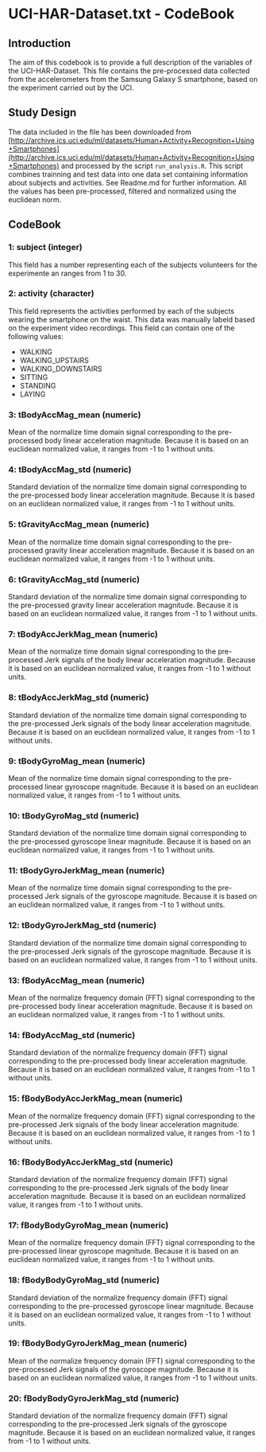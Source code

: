 # UCI-HAR-Dataset.txt - CodeBook

## Introduction
The aim of this codebook is to provide a full description of the variables of the UCI-HAR-Dataset. This file contains the pre-processed data collected from the accelerometers from the Samsung Galaxy S smartphone, based on the experiment carried out by the UCI.  

## Study Design
The data included in the file has been downloaded from [http://archive.ics.uci.edu/ml/datasets/Human+Activity+Recognition+Using+Smartphones](http://archive.ics.uci.edu/ml/datasets/Human+Activity+Recognition+Using+Smartphones) and processed by the script `run_analysis.R`. This script combines trainning and test data into one data set containing information about subjects and activities. See Readme.md for further information. All the values has been pre-processed, filtered and normalized using the euclidean norm.

## CodeBook

### 1: subject (integer)
This field has a number representing each of the subjects volunteers for the experimente an ranges from 1 to 30.

### 2: activity (character)
This field represents the activities performed by each of the subjects wearing the smartphone on the waist. This data was manually labeld based on the experiment video recordings. This field can contain one of the following values:

- WALKING
- WALKING_UPSTAIRS
- WALKING_DOWNSTAIRS
- SITTING
- STANDING
- LAYING

### 3: tBodyAccMag_mean (numeric)
Mean of the normalize time domain signal corresponding to the pre-processed body linear acceleration magnitude. Because it is based on an euclidean normalized value, it ranges from -1 to 1 without units. 

### 4: tBodyAccMag_std (numeric)
Standard deviation of the normalize time domain signal corresponding to the pre-processed body linear acceleration magnitude. Because it is based on an euclidean normalized value, it ranges from -1 to 1 without units. 

### 5: tGravityAccMag_mean (numeric)
Mean of the normalize time domain signal corresponding to the pre-processed gravity linear acceleration magnitude. Because it is based on an euclidean normalized value, it ranges from -1 to 1 without units. 

### 6: tGravityAccMag_std (numeric)
Standard deviation of the normalize time domain signal corresponding to the pre-processed gravity linear acceleration magnitude. Because it is based on an euclidean normalized value, it ranges from -1 to 1 without units. 

### 7: tBodyAccJerkMag_mean (numeric)
Mean of the normalize time domain signal corresponding to the pre-processed Jerk signals of the body linear acceleration magnitude. Because it is based on an euclidean normalized value, it ranges from -1 to 1 without units. 

### 8: tBodyAccJerkMag_std (numeric)
Standard deviation of the normalize time domain signal corresponding to the pre-processed Jerk signals of the body linear acceleration magnitude. Because it is based on an euclidean normalized value, it ranges from -1 to 1 without units. 

### 9: tBodyGyroMag_mean (numeric)
Mean of the normalize time domain signal corresponding to the pre-processed linear gyroscope magnitude. Because it is based on an euclidean normalized value, it ranges from -1 to 1 without units. 

### 10: tBodyGyroMag_std (numeric)
Standard deviation of the normalize time domain signal corresponding to the pre-processed gyroscope linear magnitude. Because it is based on an euclidean normalized value, it ranges from -1 to 1 without units. 

### 11: tBodyGyroJerkMag_mean (numeric)
Mean of the normalize time domain signal corresponding to the pre-processed Jerk signals of the gyroscope magnitude. Because it is based on an euclidean normalized value, it ranges from -1 to 1 without units. 


### 12: tBodyGyroJerkMag_std (numeric)
Standard deviation of the normalize time domain signal corresponding to the pre-processed Jerk signals of the gyroscope magnitude. Because it is based on an euclidean normalized value, it ranges from -1 to 1 without units. 

### 13: fBodyAccMag_mean (numeric)
Mean of the normalize frequency domain (FFT) signal corresponding to the pre-processed body linear acceleration magnitude. Because it is based on an euclidean normalized value, it ranges from -1 to 1 without units. 

### 14: fBodyAccMag_std (numeric)

Standard deviation of the normalize frequency domain (FFT) signal corresponding to the pre-processed body linear acceleration magnitude. Because it is based on an euclidean normalized value, it ranges from -1 to 1 without units. 


### 15: fBodyBodyAccJerkMag_mean (numeric)
Mean of the normalize frequency domain (FFT) signal corresponding to the pre-processed Jerk signals of the body linear acceleration magnitude. Because it is based on an euclidean normalized value, it ranges from -1 to 1 without units. 

### 16: fBodyBodyAccJerkMag_std (numeric)
Standard deviation of the normalize frequency domain (FFT) signal corresponding to the pre-processed Jerk signals of the body linear acceleration magnitude. Because it is based on an euclidean normalized value, it ranges from -1 to 1 without units.

### 17: fBodyBodyGyroMag_mean (numeric)
Mean of the normalize frequency domain (FFT) signal corresponding to the pre-processed linear gyroscope magnitude. Because it is based on an euclidean normalized value, it ranges from -1 to 1 without units. 


### 18: fBodyBodyGyroMag_std (numeric)
Standard deviation of the normalize frequency domain (FFT) signal corresponding to the pre-processed gyroscope linear magnitude. Because it is based on an euclidean normalized value, it ranges from -1 to 1 without units. 

### 19: fBodyBodyGyroJerkMag_mean (numeric)
Mean of the normalize frequency domain (FFT) signal corresponding to the pre-processed Jerk signals of the gyroscope magnitude. Because it is based on an euclidean normalized value, it ranges from -1 to 1 without units. 

### 20: fBodyBodyGyroJerkMag_std (numeric)
Standard deviation of the normalize frequency domain (FFT) signal corresponding to the pre-processed Jerk signals of the gyroscope magnitude. Because it is based on an euclidean normalized value, it ranges from -1 to 1 without units. 
